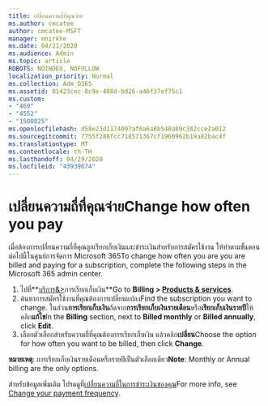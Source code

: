 ```yaml
---
title: เปลี่ยนความถี่ที่คุณจ่าย
ms.author: cmcatee
author: cmcatee-MSFT
manager: mnirkhe
ms.date: 04/21/2020
ms.audience: Admin
ms.topic: article
ROBOTS: NOINDEX, NOFOLLOW
localization_priority: Normal
ms.collection: Adm_O365
ms.assetid: 81423cec-8c9e-408d-bd26-a46f37ef75c1
ms.custom:
- "469"
- "4552"
- "1500025"
ms.openlocfilehash: d58e23d1174097af6a6a8b548a89c382cce2a012
ms.sourcegitcommit: 7755f288fcc718571367cf1960962b19a82bac4f
ms.translationtype: MT
ms.contentlocale: th-TH
ms.lasthandoff: 04/29/2020
ms.locfileid: "43939674"
---
```

# <a name="change-how-often-you-pay"></a><span data-ttu-id="2a85f-102">เปลี่ยนความถี่ที่คุณจ่าย</span><span class="sxs-lookup"><span data-stu-id="2a85f-102">Change how often you pay</span></span>

<span data-ttu-id="2a85f-103">เมื่อต้องการเปลี่ยนความถี่ที่คุณถูกเรียกเก็บเงินและชําระเงินสําหรับการสมัครใช้งาน ให้ทําตามขั้นตอนต่อไปนี้ในศูนย์การจัดการ Microsoft 365</span><span class="sxs-lookup"><span data-stu-id="2a85f-103">To change how often you are you are billed and paying for a subscription, complete the following steps in the Microsoft 365 admin center.</span></span> 
1. <span data-ttu-id="2a85f-104">ไปที่**[บริการ&>](https://go.microsoft.com/fwlink/p/?linkid=842054)การเรียกเก็บเงิน**</span><span class="sxs-lookup"><span data-stu-id="2a85f-104">Go to **Billing > [Products & services](https://go.microsoft.com/fwlink/p/?linkid=842054)**.</span></span>
2. <span data-ttu-id="2a85f-105">ค้นหาการสมัครใช้งานที่คุณต้องการเปลี่ยนแปลง</span><span class="sxs-lookup"><span data-stu-id="2a85f-105">Find the subscription you want to change.</span></span> <span data-ttu-id="2a85f-106">ในส่วน**การเรียกเก็บเงิน**ถัดจาก**การเรียกเก็บเงินรายเดือน**หรือ**เรียกเก็บเงินรายปี**ให้คลิก**แก้ไข**</span><span class="sxs-lookup"><span data-stu-id="2a85f-106">In the **Billing** section, next to **Billed monthly** or **Billed annually**, click **Edit**.</span></span> 
3. <span data-ttu-id="2a85f-107">เลือกตัวเลือกสําหรับความถี่ที่คุณต้องการเรียกเก็บเงิน แล้วคลิก**เปลี่ยน**</span><span class="sxs-lookup"><span data-stu-id="2a85f-107">Choose the option for how often you want to be billed, then click **Change**.</span></span>

<span data-ttu-id="2a85f-108">**หมายเหตุ**: การเรียกเก็บเงินรายเดือนหรือรายปีเป็นตัวเลือกเดียว</span><span class="sxs-lookup"><span data-stu-id="2a85f-108">**Note**: Monthly or Annual billing are the only options.</span></span>

<span data-ttu-id="2a85f-109">สําหรับข้อมูลเพิ่มเติม โปรดดูที่[เปลี่ยนความถี่ในการชําระเงินของคุณ](https://docs.microsoft.com/microsoft-365/commerce/billing-and-payments/change-payment-frequency?view=o365-worldwide)</span><span class="sxs-lookup"><span data-stu-id="2a85f-109">For more info, see [Change your payment frequency](https://docs.microsoft.com/microsoft-365/commerce/billing-and-payments/change-payment-frequency?view=o365-worldwide).</span></span>

